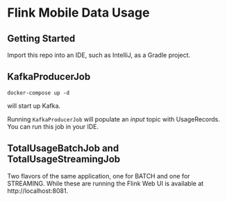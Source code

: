# Flink Mobile Data Usage

## Getting Started

Import this repo into an IDE, such as IntelliJ, as a Gradle project.

## KafkaProducerJob

```
docker-compose up -d
```

will start up Kafka.

Running `KafkaProducerJob` will populate an _input_ topic with UsageRecords.
You can run this job in your IDE.

## TotalUsageBatchJob and TotalUsageStreamingJob

Two flavors of the same application, one for BATCH and one for STREAMING.
While these are running the Flink Web UI is available at http://localhost:8081.
